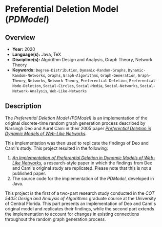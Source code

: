 # Preferential Deletion Model (*PDModel*)

## Overview
- **Year:** 2020
- **Language(s):** Java, TeX
- **Discipline(s):** Algorithm Design and Analysis, Graph Theory, Network Theory
- **Keywords:** `Degree-Distribution`, `Dynamic-Random-Graphs`, `Dynamic-Random-Networks`, `Graphs`, `Graph-Algorithms`, `Graph-Generation`, `Graph-Theory`, `Networks`, `Network-Theory`, `Preferential-Deletion`, `Preferential-Node-Deletion`, `Social-Circles`, `Social-Media`, `Social-Networks`, `Social-Network-Analysis`, `Web-Like-Networks`

## Description
The *Preferential Deletion Model (*PDModel*)* is an implementation of the original discrete-time random graph generation process described by Narsingh Deo and Aurel Cami in their 2005 paper [*Preferential Deletion in Dynamic Models of Web-Like Networks*](https://www.sciencedirect.com/science/article/abs/pii/S0020019006003632).

This implementation was then used to replicate the findings of Deo and Cami's study. This project resulted in the following:

1. [*An Implementation of Preferential Deletion in Dynamic Models of Web-Like Networks*](), a research-style paper in which the findings from Deo and Cami's original study are replicated. Please note that this is not a published paper.
2. The source code for the implementation of the *PDModel*, developed in Java.

This project is the first of a two-part research study conducted in the *COT 5405: Design and Analysis of Algorithms* graduate course at the University of Central Florida. This part presents an implementation of Deo and Cami's original model and replicates their findings, while the second part extends the implementation to account for changes in existing connections throughout the random graph generation process.
